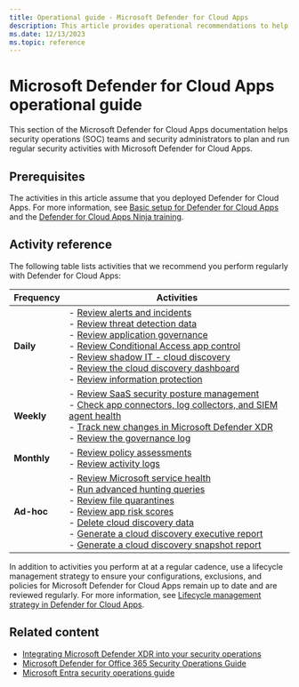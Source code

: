 ```yaml
---
title: Operational guide - Microsoft Defender for Cloud Apps
description: This article provides operational recommendations to help security operations teams to plan and run security activities.
ms.date: 12/13/2023
ms.topic: reference
---
```


# Microsoft Defender for Cloud Apps operational guide

This section of the Microsoft Defender for Cloud Apps documentation helps security operations (SOC) teams and security administrators to plan and run regular security activities with Microsoft Defender for Cloud Apps.

## Prerequisites

The activities in this article assume that you deployed Defender for Cloud Apps. For more information, see [Basic setup for Defender for Cloud Apps](../general-setup.md) and the [Defender for Cloud Apps Ninja training](https://aka.ms/MDCANinjaTraining).

## Activity reference

The following table lists activities that we recommend you perform regularly with Defender for Cloud Apps:

|Frequency  |Activities  |
|---------|---------|
|**Daily**     | - [Review alerts and incidents](ops-guide-daily.md#review-alerts-and-incidents) <br>  - [Review threat detection data](ops-guide-daily.md#review-threat-detection-data) <br>  - [Review application governance](ops-guide-daily.md#review-application-governance) <br>  - [Review Conditional Access app control](ops-guide-daily.md#review-conditional-access-app-control)<br>  - [Review shadow IT - cloud discovery](ops-guide-daily.md#review-shadow-it---cloud-discovery)<br>  - [Review the cloud discovery dashboard](ops-guide-daily.md#review-the-cloud-discovery-dashboard)<br>  - [Review information protection](ops-guide-daily.md#review-information-protection)     |
|**Weekly**     | - [Review SaaS security posture management](ops-guide-weekly.md#review-saas-security-posture-management) <br>  - [Check app connectors, log collectors, and SIEM agent health](ops-guide-weekly.md#check-app-connectors-log-collectors-and-siem-agent-health)<br>  - [Track new changes in Microsoft Defender XDR](ops-guide-weekly.md#track-new-changes-in-microsoft-defender-xdr)<br>  - [Review the governance log](ops-guide-weekly.md#review-the-governance-log)       |
|**Monthly**     | - [Review policy assessments](ops-guide-monthly.md#review-policy-assessments) <br>  -  [Review activity logs](ops-guide-monthly.md#review-activity-logs)       |
|**Ad-hoc**     |   - [Review Microsoft service health](ops-guide-ad-hoc.md#review-microsoft-service-health) <br>  - [Run advanced hunting queries](ops-guide-ad-hoc.md#run-advanced-hunting-queries)<br>  - [Review file quarantines](ops-guide-ad-hoc.md#review-file-quarantines)<br>  - [Review app risk scores](ops-guide-ad-hoc.md#review-app-risk-scores)<br>  - [Delete cloud discovery data](ops-guide-ad-hoc.md#delete-cloud-discovery-data) <br>  - [Generate a cloud discovery executive report](ops-guide-ad-hoc.md#generate-a-cloud-discovery-executive-report)<br>  - [Generate a cloud discovery snapshot report](ops-guide-ad-hoc.md#generate-a-cloud-discovery-snapshot-report)    |

In addition to activities you perform at at a regular cadence, use a lifecycle management strategy to ensure your configurations, exclusions, and policies for Microsoft Defender for Cloud Apps remain up to date and are reviewed regularly. For more information, see [Lifecycle management strategy in Defender for Cloud Apps](../lifecycle-management.md).

## Related content

- [Integrating Microsoft Defender XDR into your security operations](/microsoft-365/security/defender/integrate-microsoft-365-defender-secops?bc=%2Fsecurity%2Foperations%2Fbreadcrumb%2Ftoc.json&toc=%2Fsecurity%2Foperations%2Ftoc.json)
- [Microsoft Defender for Office 365 Security Operations Guide](/microsoft-365/security/office-365-security/mdo-sec-ops-guide?bc=%2Fsecurity%2Foperations%2Fbreadcrumb%2Ftoc.json&toc=%2Fsecurity%2Foperations%2Ftoc.json)
- [Microsoft Entra security operations guide](/entra/architecture/security-operations-introduction?bc=%2Fsecurity%2Foperations%2Fbreadcrumb%2Ftoc.json&toc=%2Fsecurity%2Foperations%2Ftoc.json)
